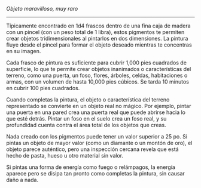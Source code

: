 *Objeto maravilloso, muy raro*

***

Típicamente encontrado en 1d4 frascos dentro de una fina caja de madera con un pincel (con un peso total de 1 libra), estos pigmentos te permiten crear objetos tridimensionales al pintarlos en dos dimensiones. La pintura fluye desde el pincel para formar el objeto deseado mientras te concentras en su imagen.

Cada frasco de pintura es suficiente para cubrir 1,000 pies cuadrados de superficie, lo que te permite crear objetos inanimados o características del terreno, como una puerta, un foso, flores, árboles, celdas, habitaciones o armas, con un volumen de hasta 10,000 pies cúbicos. Se tarda 10 minutos en cubrir 100 pies cuadrados.

Cuando completas la pintura, el objeto o característica del terreno representado se convierte en un objeto real no mágico. Por ejemplo, pintar una puerta en una pared crea una puerta real que puede abrirse hacia lo que esté detrás. Pintar un foso en el suelo crea un foso real, y su profundidad cuenta contra el área total de los objetos que creas.

Nada creado con los pigmentos puede tener un valor superior a 25 po. Si pintas un objeto de mayor valor (como un diamante o un montón de oro), el objeto parece auténtico, pero una inspección cercana revela que está hecho de pasta, hueso u otro material sin valor.

Si pintas una forma de energía como fuego o relámpagos, la energía aparece pero se disipa tan pronto como completas la pintura, sin causar daño a nada.